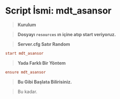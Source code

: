 # Script İsmi: mdt_asansor

> **Kurulum**

> **Dosyayı `resources` ın içine atıp start veriyoruz.**

> **Server.cfg Satır Random**
```cfg
start mdt_asansor
```
> **Yada Farklı Bir Yöntem**
```cfg
ensure mdt_asansor
```
> **Bu Gibi Başlata Bilirisiniz.**

> Bu kadar.
